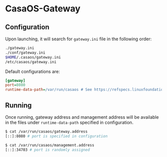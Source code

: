 # CasaOS-Gateway

## Configuration

Upon launching, it will search for `gateway.ini` file in the following order:

```bash
./gateway.ini
./conf/gateway.ini
$HOME/.casaos/gateway.ini
/etc/casaos/gateway.ini
```

Default configurations are:

```ini
[gateway]
port=8080
runtime-data-path=/var/run/casaos # See https://refspecs.linuxfoundation.org/FHS_3.0/fhs/ch05s13.html
```

## Running

Once running, gateway address and management address will be available in the files under `runtime-data-path`  specified in configuration.

```bash
$ cat /var/run/casaos/gateway.address 
[::]:8080 # port is specified in configuration

$ cat /var/run/casaos/management.address 
[::]:34703 # port is randomly assigned
```